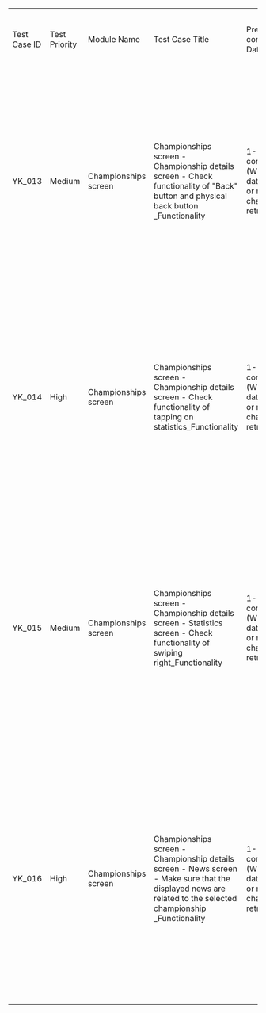 <table>
    <tr>
        <td>Test Case ID</td>
        <td>Test Priority</td>
        <td>Module Name</td>
        <td>Test Case Title</td>
        <td>Pre-conditions/Test Data</td>
        <td>Test Step</td>
        <td>Expected Result</td>
        <td>Actual result</td>
        <td>Status (Pass, Fail, Not Executed, Blocked, On Hold)</td>
        <td>Test Case designed by</td>
    </tr>
    <tr>
        <td>YK_013</td>
        <td>Medium</td>
        <td>Championships screen</td>
        <td>Championships screen - Championship details screen - Check functionality of "Back" button and physical back button _Functionality </td>
        <td>1- Internet connection (Wi-Fi/Mobile data) 2- One or more championship retrieved</td>
        <td>1- Connect to internet (WiFi/Mobile data) 2- Open "Yallakora" app and wait till splash screen timeout 3- Tap on "Championships" 4- Tap on any item from the displayed list 5- Tap on "Back" button</td>
        <td>1- Internet should be connected successfully 2- "Splash" screen should be displayed, then "Main" screen should be displayed 3- "Championships" screen should be displayed  4- "Champtionship details" screen should be displayed 5- User should be navigated back to "Championships" screen</td>
        <td>Not yet executed</td>
        <td>Not Executed</td>
        <td>Hadeel</td>
    </tr>
    <tr>
        <td>YK_014</td>
        <td>High</td>
        <td>Championships screen</td>
        <td>Championships screen - Championship details screen - Check functionality of tapping on statistics_Functionality </td>
        <td>1- Internet connection (Wi-Fi/Mobile data) 2- One or more championship retrieved</td>
        <td>1- Connect to internet (WiFi/Mobile data) 2- Open "Yallakora" app and wait till splash screen timeout 3- Tap on "Championships" 4- Tap on any item from the displayed list 5- Tap on "Statistics"</td>
        <td>1- Internet should be connected successfully 2- "Splash" screen should be displayed, then "Main" screen should be displayed 3- "Championships" screen should be displayed  4- "Champtionship details" screen should be displayed 5- User should be navigated back to "Statistics" screen</td>
        <td>Not yet executed</td>
        <td>Not Executed</td>
        <td>Hadeel</td>
    </tr>
    <tr>
        <td>YK_015</td>
        <td>Medium</td>
        <td>Championships screen</td>
        <td>Championships screen - Championship details screen - Statistics screen - Check functionality of swiping right_Functionality </td>
        <td>1- Internet connection (Wi-Fi/Mobile data) 2- One or more championship retrieved</td>
        <td>1- Connect to internet (WiFi/Mobile data) 2- Open "Yallakora" app and wait till splash screen timeout 3- Tap on "Championships" 4- Tap on any item from the displayed list 5- Tap on "Statistics" 6- Swipe right</td>
        <td>1- Internet should be connected successfully 2- "Splash" screen should be displayed, then "Main" screen should be displayed 3- "Championships" screen should be displayed  4- "Champtionship details" screen should be displayed 5- User should be navigated back to "Statistics" screen 6-  "Champtionship details" screen should be displayed</td>
        <td>Not yet executed</td>
        <td>Not Executed</td>
        <td>Hadeel</td>
    </tr>
    <tr>
        <td>YK_016</td>
        <td>High</td>
        <td>Championships screen</td>
        <td>Championships screen - Championship details screen - News screen - Make sure that the displayed news are related to the selected championship _Functionality </td>
        <td>1- Internet connection (Wi-Fi/Mobile data) 2- One or more championship retrieved</td>
        <td>1- Connect to internet (WiFi/Mobile data) 2- Open "Yallakora" app and wait till splash screen timeout 3- Tap on "Championships" 4- Tap on any item from the displayed list 5- Tap on "News" 6- Verify the displayed news</td>
        <td>1- Internet should be connected successfully 2- "Splash" screen should be displayed, then "Main" screen should be displayed 3- "Championships" screen should be displayed  4- "Champtionship details" screen should be displayed 5- User should be navigated back to "Statistics" screen 6- All the displayed news should be related to the selected championship</td>
        <td>Not yet executed</td>
        <td>Not Executed</td>
        <td>Hadeel</td>
    </tr>
</table>